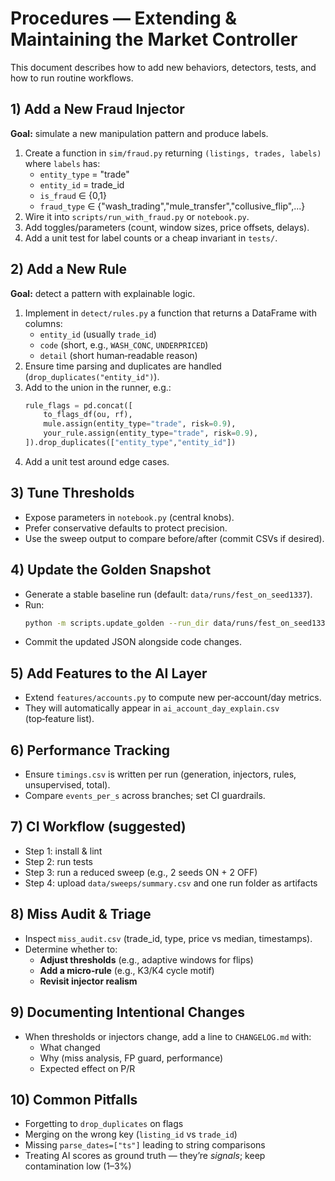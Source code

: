 # Procedures — Extending & Maintaining the Market Controller

This document describes how to add new behaviors, detectors, tests, and how to run routine workflows.

## 1) Add a New Fraud Injector
**Goal:** simulate a new manipulation pattern and produce labels.
1. Create a function in `sim/fraud.py` returning `(listings, trades, labels)` where `labels` has:
   - `entity_type` = "trade"
   - `entity_id` = trade_id
   - `is_fraud` ∈ {0,1}
   - `fraud_type` ∈ {"wash_trading","mule_transfer","collusive_flip",...}
2. Wire it into `scripts/run_with_fraud.py` or `notebook.py`.
3. Add toggles/parameters (count, window sizes, price offsets, delays).
4. Add a unit test for label counts or a cheap invariant in `tests/`.

## 2) Add a New Rule
**Goal:** detect a pattern with explainable logic.
1. Implement in `detect/rules.py` a function that returns a DataFrame with columns:
   - `entity_id` (usually `trade_id`)
   - `code` (short, e.g., `WASH_CONC`, `UNDERPRICED`)
   - `detail` (short human‑readable reason)
2. Ensure time parsing and duplicates are handled (`drop_duplicates("entity_id")`).
3. Add to the union in the runner, e.g.:
   ```python
   rule_flags = pd.concat([
       to_flags_df(ou, rf),
       mule.assign(entity_type="trade", risk=0.9),
       your_rule.assign(entity_type="trade", risk=0.9),
   ]).drop_duplicates(["entity_type","entity_id"])
   ```
4. Add a unit test around edge cases.

## 3) Tune Thresholds
- Expose parameters in `notebook.py` (central knobs).
- Prefer conservative defaults to protect precision.
- Use the sweep output to compare before/after (commit CSVs if desired).

## 4) Update the Golden Snapshot
- Generate a stable baseline run (default: `data/runs/fest_on_seed1337`).
- Run:
  ```bash
  python -m scripts.update_golden --run_dir data/runs/fest_on_seed1337 --snapshot tests/golden_flags_trade_ids.json
  ```
- Commit the updated JSON alongside code changes.

## 5) Add Features to the AI Layer
- Extend `features/accounts.py` to compute new per‑account/day metrics.
- They will automatically appear in `ai_account_day_explain.csv` (top‑feature list).

## 6) Performance Tracking
- Ensure `timings.csv` is written per run (generation, injectors, rules, unsupervised, total).
- Compare `events_per_s` across branches; set CI guardrails.

## 7) CI Workflow (suggested)
- Step 1: install & lint
- Step 2: run tests
- Step 3: run a reduced sweep (e.g., 2 seeds ON + 2 OFF)
- Step 4: upload `data/sweeps/summary.csv` and one run folder as artifacts

## 8) Miss Audit & Triage
- Inspect `miss_audit.csv` (trade_id, type, price vs median, timestamps).
- Determine whether to:
  - **Adjust thresholds** (e.g., adaptive windows for flips)
  - **Add a micro‑rule** (e.g., K3/K4 cycle motif)
  - **Revisit injector realism**

## 9) Documenting Intentional Changes
- When thresholds or injectors change, add a line to `CHANGELOG.md` with:
  - What changed
  - Why (miss analysis, FP guard, performance)
  - Expected effect on P/R

## 10) Common Pitfalls
- Forgetting to `drop_duplicates` on flags
- Merging on the wrong key (`listing_id` vs `trade_id`)
- Missing `parse_dates=["ts"]` leading to string comparisons
- Treating AI scores as ground truth — they’re *signals*; keep contamination low (1–3%)

